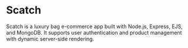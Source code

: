 # Scatch
Scatch is a luxury bag e-commerce app built with Node.js, Express, EJS, and MongoDB. It supports user authentication and product management with dynamic server-side rendering.
